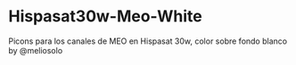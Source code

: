 # Hispasat30w-Meo-White
 Picons para los canales de MEO en Hispasat 30w, color sobre fondo blanco by @meliosolo 
